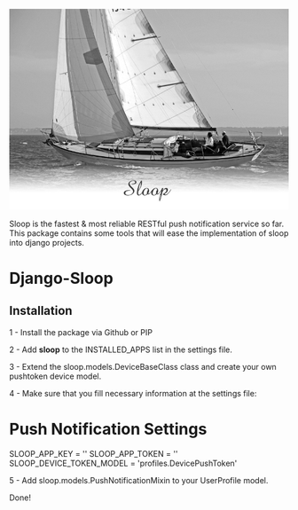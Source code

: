 ![Sloop](/docs/img/splash.jpg?raw=true "Sloop")


Sloop is the fastest & most reliable RESTful push notification service so far. This package contains some tools that will ease the implementation of sloop into django projects.

# Django-Sloop

## Installation

1 - Install the package via Github or PIP

2 - Add **sloop** to the INSTALLED_APPS list in the settings file.

3 - Extend the sloop.models.DeviceBaseClass class and create your own pushtoken device model.

4 - Make sure that you fill necessary information at the settings file:

# Push Notification Settings
SLOOP_APP_KEY = ''
SLOOP_APP_TOKEN = ''
SLOOP_DEVICE_TOKEN_MODEL = 'profiles.DevicePushToken'

5 - Add sloop.models.PushNotificationMixin to your UserProfile model.

Done!

